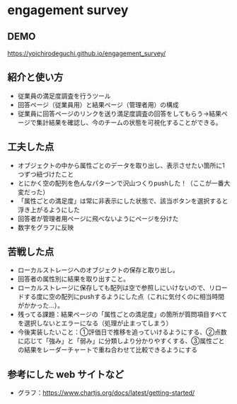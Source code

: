 # engagement survey

## DEMO

https://yoichirodeguchi.github.io/engagement_survey/

## 紹介と使い方
  - 従業員の満足度調査を行うツール
  - 回答ページ（従業員用）と結果ページ（管理者用）の構成
  - 従業員に回答ページのリンクを送り満足度調査の回答をしてもらう→結果ページで集計結果を確認し、今のチームの状態を可視化することができる。

## 工夫した点
  - オブジェクトの中から属性ごとのデータを取り出し、表示させたい箇所に1つずつ紐づけたこと
  - とにかく空の配列を色んなパターンで沢山つくりpushした！（ここが一番大変だった）
  - 「属性ごとの満足度」は常に非表示にした状態で、該当ボタンを選択すると浮き上がるようにした
  - 回答者が管理者用ページに飛べないようにページを分けた
  - 数字をグラフに反映

## 苦戦した点
  - ローカルストレージへのオブジェクトの保存と取り出し。
  - 回答者の属性別に結果を取り出すこと。
  - ローカルストレージに保存しても配列は空で参照しにいけないので、リロードする度に空の配列にpushするようにした点（これに気付くのに相当時間がかかった...）。
  - 残ってる課題：結果ページの「属性ごとの満足度」の箇所が質問項目すべてを選択しないとエラーになる（処理が止まってしまう）
  - 今後実装したいこと：①評価日で推移を追っていけるようにする、②点数に応じて「強み」と「弱み」に分類しより分かりやすくする、③属性ごとの結果をレーダーチャートで重ね合わせて比較できるようにする

## 参考にした web サイトなど
  - グラフ：https://www.chartjs.org/docs/latest/getting-started/
